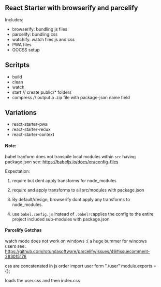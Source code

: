## React Starter with browserify and parcelify

Includes: 
- browserify:  bundling js files
- parcelify: bundling css 
- watchify: watch files js and css
- PWA files
- OOCSS setup



## Scritpts
- build 
- clean
- watch
- start // create public/\* folders 
- compress // output a .zip file with package-json name field


## Variations
- react-starter-pwa
- react-starter-redux
- react-starter-context

#### Note: 
babel tranform does not transpile local modules within `src` having package.json
see: https://babeljs.io/docs/en/config-files 

Expectation: 
1. require but dont apply transforms for node_modules
2. require and apply transforms to all src/modules with package.json

1. By default/design, browserify dont apply any transforms to node_modules.
2. use `babel.config.js` instead of `.babelrc`applies the config to the entire project included sub-modules with package.json

#### Parcelify Gotchas
watch mode does not work on windows :(  a huge bummer for windows users
see: https://github.com/rotundasoftware/parcelify/issues/46#issuecomment-283015178 

css are concatenated in js order
import user form "./user"
module.exports = {};

loads the user.css and then index.css
